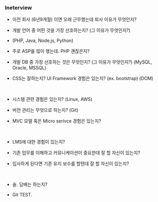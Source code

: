 ### Ineterview

- 이전 회사 (6년9개월) 이면 오래 근무했는데 퇴사 이유가 무엇인지?

- 개발 언어 중 어떤 것을 가장 선호하는지? (그 이유가 무엇인지?)
- (PHP, Java, Node.js, Python)

- 주로 ASP를 많이 했는데. PHP 괜찮은지?

- 개발 DB 중 가장 선호하는 것은 무엇인지? (그 이유가 무엇인지?)
  (MySQL, Oracle, MSSQL)

- CSS는 잘하는지? UI Framework 경험은 있는지? (ex. bootstrap) (DOM)


<br>

- 시스템 관련 경험은 있는지? (Linux, AWS)

- 버전 관리는 무엇으로 하는지? (Git)

- MVC 모델 혹은 Micro serivce 경험은 있는지?  

<br>

- LMS에 대한 경험이 있는지?

- 기존 업무를 이해하고 커뮤니케이션이 중요한데 잘 할 자신이 있는지?

- 입사하게 된다면 기존 유지 보수를 할텐데 잘 할 자신이 있는지?


<br>

- 술. 담배는 하는지?

- Git TEST.
